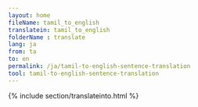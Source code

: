 ```yaml
---
layout: home
fileName: tamil_to_english
translatein: tamil_to_english
folderName : translate
lang: ja
from: ta
to: en
permalink: /ja/tamil-to-english-sentence-translation
tool: tamil-to-english-sentence-translation
---
```

{% include section/translateinto.html %}